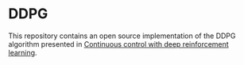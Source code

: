 # DDPG
This repository contains an open source implementation of the DDPG algorithm presented in [Continuous control with deep reinforcement learning](https://arxiv.org/abs/1509.02971).

